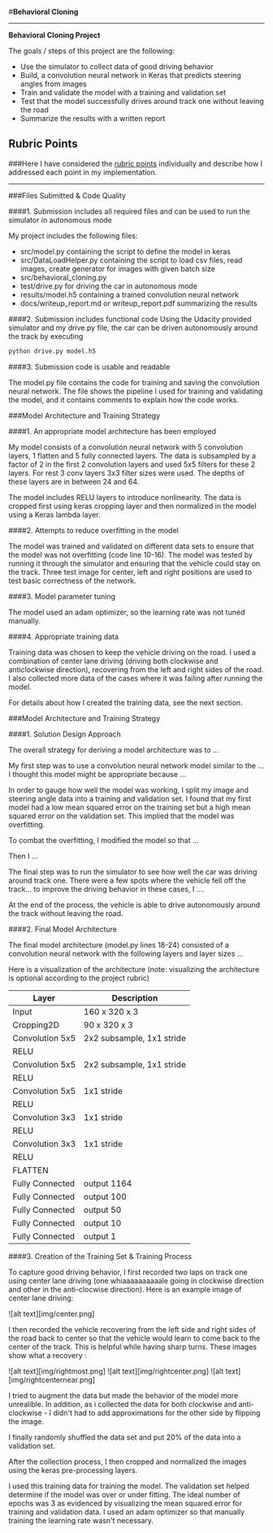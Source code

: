 #**Behavioral Cloning** 

---

**Behavioral Cloning Project**

The goals / steps of this project are the following:
* Use the simulator to collect data of good driving behavior
* Build, a convolution neural network in Keras that predicts steering angles from images
* Train and validate the model with a training and validation set
* Test that the model successfully drives around track one without leaving the road
* Summarize the results with a written report


## Rubric Points
###Here I have considered the [rubric points](https://review.udacity.com/#!/rubrics/432/view) individually and describe how I addressed each point in my implementation.  

---
###Files Submitted & Code Quality

####1. Submission includes all required files and can be used to run the simulator in autonomous mode

My project includes the following files:
* src/model.py containing the script to define the model in keras
* src/DataLoadHelper.py containing the script to load csv files, read images, create generator for images with given batch size
* src/behavioral_cloning.py 
* test/drive.py for driving the car in autonomous mode
* results/model.h5 containing a trained convolution neural network 
* docs/writeup_report.md or writeup_report.pdf summarizing the results

####2. Submission includes functional code
Using the Udacity provided simulator and my drive.py file, the car can be driven autonomously around the track by executing 
```sh
python drive.py model.h5
```

####3. Submission code is usable and readable

The model.py file contains the code for training and saving the convolution neural network. The file shows the pipeline I used for training and validating the model, and it contains comments to explain how the code works.

###Model Architecture and Training Strategy

####1. An appropriate model architecture has been employed

My model consists of a convolution neural network with 5 convolution layers, 1 flatten and 5 fully connected layers. 
The data is subsampled by a factor of 2 in the first 2 convolution layers and used 5x5 filters for these 2 layers. For rest 3 conv layers 3x3 filter sizes were used. The depths of these layers are in between 24 and 64. 

The model includes RELU layers to introduce nonlinearity. The data is cropped first using keras cropping layer and then normalized in the model using a Keras lambda layer. 

####2. Attempts to reduce overfitting in the model

The model was trained and validated on different data sets to ensure that the model was not overfitting (code line 10-16). The model was tested by running it through the simulator and ensuring that the vehicle could stay on the track.
Three test image for center, left and right positions are used to test basic correctness of the network. 

####3. Model parameter tuning

The model used an adam optimizer, so the learning rate was not tuned manually.

####4. Appropriate training data

Training data was chosen to keep the vehicle driving on the road. I used a combination of center lane driving (driving both clockwise and anticlockwise direction), recovering from the left and right sides of the road. I also collected more data of the cases where it was failing after running the model.

For details about how I created the training data, see the next section. 

###Model Architecture and Training Strategy

####1. Solution Design Approach

The overall strategy for deriving a model architecture was to ...

My first step was to use a convolution neural network model similar to the ... I thought this model might be appropriate because ...

In order to gauge how well the model was working, I split my image and steering angle data into a training and validation set. I found that my first model had a low mean squared error on the training set but a high mean squared error on the validation set. This implied that the model was overfitting. 

To combat the overfitting, I modified the model so that ...

Then I ... 

The final step was to run the simulator to see how well the car was driving around track one. There were a few spots where the vehicle fell off the track... to improve the driving behavior in these cases, I ....

At the end of the process, the vehicle is able to drive autonomously around the track without leaving the road.

####2. Final Model Architecture

The final model architecture (model.py lines 18-24) consisted of a convolution neural network with the following layers and layer sizes ...

Here is a visualization of the architecture (note: visualizing the architecture is optional according to the project rubric)

| Layer  | Description |
| ------------- | ------------- |
| Input  | 160 x 320 x 3  |
| Cropping2D  | 90 x 320 x 3  |
| Convolution 5x5  | 2x2 subsample, 1x1 stride  |
| RELU  |  |
| Convolution 5x5  | 2x2 subsample, 1x1 stride  |
| RELU  |  |
| Convolution 5x5  | 1x1 stride  |
| RELU  |  |
| Convolution 3x3  | 1x1 stride  |
| RELU  |  |
| Convolution 3x3  | 1x1 stride  |
| RELU  |  |
| FLATTEN  |  |
| Fully Connected  | output 1164  |
| Fully Connected  | output 100  |
| Fully Connected  | output 50  |
| Fully Connected  | output 10  |
| Fully Connected  | output 1  |


####3. Creation of the Training Set & Training Process

To capture good driving behavior, I first recorded two laps on track one using center lane driving (one whiaaaaaaaaaale going in clockwise direction and other in the anti-clocwise direction). Here is an example image of center lane driving:

![alt text][img/center.png]

I then recorded the vehicle recovering from the left side and right sides of the road back to center so that the vehicle would learn to come back to the center of the track. This is helpful while having sharp turns. These images show what a recovery :

![alt text][img/rightmost.png]
![alt text][img/rightcenter.png]
![alt text][img/rightcenternear.png]

I tried to augment the data but made the behavior of the model more unrealible. In addition, as i collected the data for both clockwise and anti-clockwise - I didn't had to add approximations for the other side by flipping the image.

I finally randomly shuffled the data set and put 20% of the data into a validation set. 

After the collection process, I then cropped and normalized the images using the keras pre-processing layers. 

I used this training data for training the model. The validation set helped determine if the model was over or under fitting. The ideal number of epochs was 3 as evidenced by visualizing the mean squared error for training and validation data. I used an adam optimizer so that manually training the learning rate wasn't necessary.
